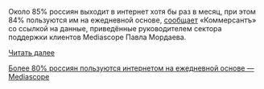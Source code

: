 <!--2025-04-20 13:28:25-->
<div class="yb">
  <div class="rss habr"><p>Около 85% россиян выходит в&nbsp;интернет хотя&nbsp;бы раз в&nbsp;месяц, при&nbsp;этом 84% пользуются им на&nbsp;ежедневной основе, <a href="https://www.kommersant.ru/doc/7672756" rel="noopener noreferrer nofollow">сообщает</a> «Коммерсантъ» со ссылкой на&nbsp;данные, приведённые руководителем сектора поддержки клиентов Mediascope Павла Мордаева. </p> <a href="https://habr.com/ru/articles/902504/#habracut">Читать далее</a> <p class="titl"><a href="https://habr.com/ru/news/902504/?utm_source=habrahabr&utm_medium=rss&utm_campaign=902504">Более 80% россиян пользуются интернетом на ежедневной основе — Mediascope</a></p></div>
</div>
